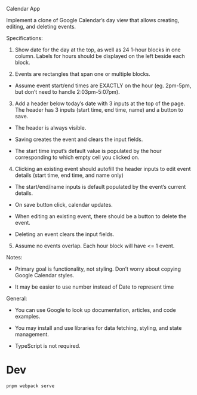 Calendar App

Implement a clone of Google Calendar’s day view that allows creating, editing, and deleting events.

Specifications:

1. Show date for the day at the top, as well as 24 1-hour blocks in one column. Labels for hours should be displayed on the left beside each block.

2. Events are rectangles that span one or multiple blocks.

  - Assume event start/end times are EXACTLY on the hour (eg. 2pm-5pm, but don’t need to handle 2:03pm-5:07pm).

3. Add a header below today’s date with 3 inputs at the top of the page. The header has 3 inputs (start time, end time, name) and a button to save.

  - The header is always visible.

  - Saving creates the event and clears the input fields.

  - The start time input’s default value is populated by the hour corresponding to which empty cell you clicked on.
4. Clicking an existing event should autofill the header inputs to edit event details (start time, end time, and name only)

  - The start/end/name inputs is default populated by the event’s current details.

  - On save button click, calendar updates.

  - When editing an existing event, there should be a button to delete the event.

  - Deleting an event clears the input fields.

5. Assume no events overlap. Each hour block will have <= 1 event.

Notes:

- Primary goal is functionality, not styling. Don’t worry about copying Google Calendar styles.

- It may be easier to use number instead of Date to represent time

General:

- You can use Google to look up documentation, articles, and code examples.

- You may install and use libraries for data fetching, styling, and state management.

- TypeScript is not required.

# Dev

`pnpm webpack serve`
